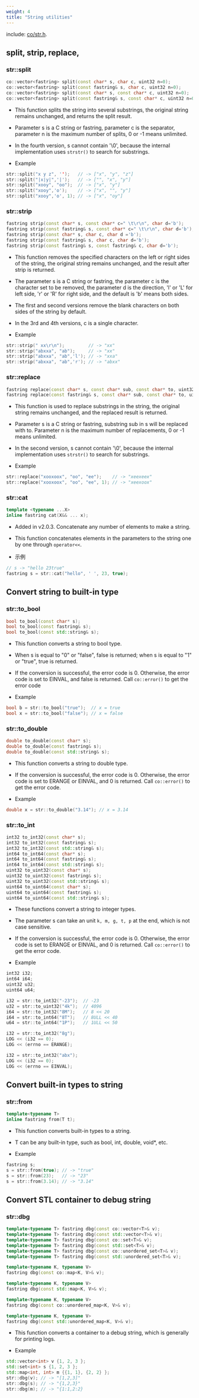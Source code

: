 ```yaml
---
weight: 4
title: "String utilities"
---
```


include: [co/str.h](https://github.com/idealvin/coost/tree/master/include/co/str.h).


## split, strip, replace, 

### str::split

```cpp
co::vector<fastring> split(const char* s, char c, uint32 n=0);
co::vector<fastring> split(const fastring& s, char c, uint32 n=0);
co::vector<fastring> split(const char* s, const char* c, uint32 n=0);
co::vector<fastring> split(const fastring& s, const char* c, uint32 n=0);
```

- This function splits the string into several substrings, the original string remains unchanged, and returns the split result.
- Parameter s is a C string or fastring, parameter c is the separator, parameter n is the maximum number of splits, 0 or -1 means unlimited.
- In the fourth version, s cannot contain '\0', because the internal implementation uses `strstr()` to search for substrings.


- Example

```cpp
str::split("x y z", '');   // -> ["x", "y", "z"]
str::split("|x|y|",'|');   // -> ["", "x", "y"]
str::split("xooy", "oo");  // -> ["x", "y"]
str::split("xooy",'o');    // -> ["x", "", "y"]
str::split("xooy",'o', 1); // -> ["x", "oy"]
```



### str::strip

```cpp
fastring strip(const char* s, const char* c=" \t\r\n", char d='b');
fastring strip(const fastring& s, const char* c=" \t\r\n", char d='b');
fastring strip(const char* s, char c, char d ='b');
fastring strip(const fastring& s, char c, char d='b');
fastring strip(const fastring& s, const fastring& c, char d='b');
```

- This function removes the specified characters on the left or right sides of the string, the original string remains unchanged, and the result after strip is returned.
- The parameter s is a C string or fastring, the parameter c is the character set to be removed, the parameter d is the direction, 'l' or 'L' for left side, 'r' or 'R' for right side, and the default is 'b' means  both sides.
- The first and second versions remove the blank characters on both sides of the string by default.
- In the 3rd and 4th versions, c is a single character.


- Example

```cpp
str::strip(" xx\r\n");         // -> "xx"
str::strip("abxxa", "ab");     // -> "xx"
str::strip("abxxa", "ab",'l'); // -> "xxa"
str::strip("abxxa", "ab",'r'); // -> "abxx"
```



### str::replace

```cpp
fastring replace(const char* s, const char* sub, const char* to, uint32 n=0);
fastring replace(const fastring& s, const char* sub, const char* to, uint32 n=0);
```

- This function is used to replace substrings in the string, the original string remains unchanged, and the replaced result is returned.
- Parameter s is a C string or fastring, substring sub in s will be replaced with to. Parameter n is the maximum number of replacements, 0 or -1 means unlimited.
- In the second version, s cannot contain '\0', because the internal implementation uses `strstr()` to search for substrings.


- Example

```cpp
str::replace("xooxoox", "oo", "ee");    // -> "xeexeex"
str::replace("xooxoox", "oo", "ee", 1); // -> "xeexoox"
```



### str::cat

```cpp
template <typename ...X>
inline fastring cat(X&& ... x);
```

- Added in v2.0.3. Concatenate any number of elements to make a string.
- This function concatenates elements in the parameters to the string one by one through `operator<<`.


- 示例

```cpp
// s -> "hello 23true"
fastring s = str::cat("hello", ' ', 23, true);
```




## Convert string to built-in type

### str::to_bool

```cpp
bool to_bool(const char* s);
bool to_bool(const fastring& s);
bool to_bool(const std::string& s);
```

- This function converts a string to bool type.
- When s is equal to "0" or "false", false is returned; when s is equal to "1" or "true", true is returned.
- If the conversion is successful, the error code is 0. Otherwise, the error code is set to EINVAL, and false is returned. Call `co::error()` to get the error code


- Example

```cpp
bool b = str::to_bool("true");  // x = true
bool x = str::to_bool("false"); // x = false
```



### str::to_double

```cpp
double to_double(const char* s);
double to_double(const fastring& s);
double to_double(const std::string& s);
```

- This function converts a string to double type.
- If the conversion is successful, the error code is 0. Otherwise, the error code is set to ERANGE or EINVAL, and 0 is returned. Call `co::error()` to get the error code.


- Example

```cpp
double x = str::to_double("3.14"); // x = 3.14
```



### str::to_int

```cpp
int32 to_int32(const char* s);
int32 to_int32(const fastring& s);
int32 to_int32(const std::string& s);
int64 to_int64(const char* s);
int64 to_int64(const fastring& s);
int64 to_int64(const std::string& s);
uint32 to_uint32(const char* s);
uint32 to_uint32(const fastring& s);
uint32 to_uint32(const std::string& s);
uint64 to_uint64(const char* s);
uint64 to_uint64(const fastring& s);
uint64 to_uint64(const std::string& s);
```

- These functions convert a string to integer types.
- The parameter s can take an unit `k, m, g, t, p` at the end, which is not case sensitive.
- If the conversion is successful, the error code is 0. Otherwise, the error code is set to ERANGE or EINVAL, and 0 is returned. Call `co::error()` to get the error code.


- Example

```cpp
int32 i32;
int64 i64;
uint32 u32;
uint64 u64;

i32 = str::to_int32("-23");  // -23
u32 = str::to_uint32("4k");  // 4096
i64 = str::to_int32("8M");   // 8 << 20
i64 = str::to_int64("8T");   // 8ULL << 40
u64 = str::to_int64("1P");   // 1ULL << 50

i32 = str::to_int32("8g");
LOG << (i32 == 0);
LOG << (errno == ERANGE);

i32 = str::to_int32("abx");
LOG << (i32 == 0);
LOG << (errno == EINVAL);
```




## Convert built-in types to string

### str::from

```cpp
template<typename T>
inline fastring from(T t);
```

- This function converts built-in types to a string.
- T can be any built-in type, such as bool, int, double, void*, etc.


- Example

```cpp
fastring s;
s = str::from(true); // -> "true"
s = str::from(23);   // -> "23"
s = str::from(3.14); // -> "3.14"
```




## Convert STL container to debug string

### str::dbg

```cpp
template<typename T> fastring dbg(const co::vector<T>& v);
template<typename T> fastring dbg(const std::vector<T>& v);
template<typename T> fastring dbg(const co::set<T>& v);
template<typename T> fastring dbg(const std::set<T>& v);
template<typename T> fastring dbg(const co::unordered_set<T>& v);
template<typename T> fastring dbg(const std::unordered_set<T>& v);

template<typename K, typename V>
fastring dbg(const co::map<K, V>& v);

template<typename K, typename V>
fastring dbg(const std::map<K, V>& v);

template<typename K, typename V>
fastring dbg(const co::unordered_map<K, V>& v);

template<typename K, typename V>
fastring dbg(const std::unordered_map<K, V>& v);
```

- This function converts a container to a debug string, which is generally for printing logs.


- Example

```cpp
std::vector<int> v {1, 2, 3 };
std::set<int> s {1, 2, 3 };
std::map<int, int> m {{1, 1}, {2, 2} };
str::dbg(v); // -> "[1,2,3]"
str::dbg(s); // -> "{1,2,3}"
str::dbg(m); // -> "{1:1,2:2}
```
